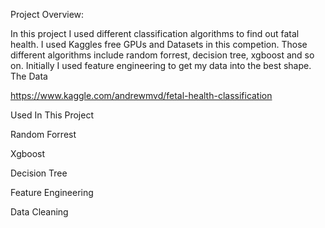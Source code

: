 Project Overview:

In this project I used different classification algorithms to find out fatal health. I used Kaggles free GPUs and Datasets in this competion. Those different algorithms include random forrest, decision tree, xgboost and so on. Initially I used feature engineering to get my data into the best shape.
The Data

https://www.kaggle.com/andrewmvd/fetal-health-classification



Used In This Project

   Random Forrest

   Xgboost

   Decision Tree

   Feature Engineering

   Data Cleaning


